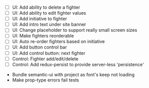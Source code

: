 - [ ] UI: Add ability to delete a fighter
- [ ] UI: Add ability to edit fighter values
- [ ] UI: Add initiative to fighter
- [ ] UI: Add intro text under site banner
- [ ] UI: Change placeholder to support really small screen sizes
- [ ] UI: Make fighters reorderable
- [ ] UI: Auto re-order fighters based on initiative
- [ ] UI: Add button control bar
- [ ] UI: Add control button: next fighter
  <!-- - [ ] UI: Add control button: damage fighter? -->
  <!-- - [ ] UI: Add control button: heal figter? -->
- [ ] Control: Fighter add/edit/delete
- [ ] Control: Add redux-persist to provide server-less 'persistence'

- Bundle semantic-ui with project as font's keep not loading
- Make prop-type errors fail tests
